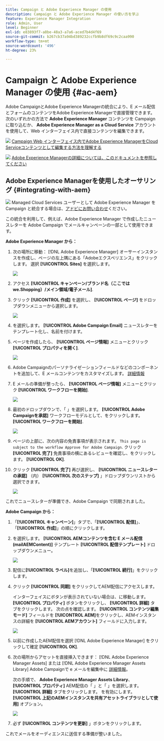 ```yaml
---
title: Campaign と Adobe Experience Manager の使用
description: Campaign と Adobe Experience Manager の使い方を学ぶ
feature: Experience Manager Integration
role: Admin, User
level: Beginner
exl-id: e83893f7-a8be-48a3-a7a6-aced7b4d4f69
source-git-commit: b267cb37a94bd389232ccfb9b8df69c9c2caa990
workflow-type: tm+mt
source-wordcount: '496'
ht-degree: 23%

---
```


# Campaign と Adobe Experience Manager の使用 {#ac-aem}

Adobe CampaignとAdobe Experience Managerの統合により、E メール配信とフォームのコンテンツをAdobe Experience Managerで直接管理できます。 次のいずれかの方法で **Adobe Experience Manager** コンテンツを Campaign に取り込むか、 **Adobe Experience Manager as a Cloud Service** アカウントを使用して、Web インターフェイス内で直接コンテンツを編集できます。

![](../assets/do-not-localize/book.png) [Campaign Web インターフェイス内でAdobe Experience ManagerをCloud Serviceコンテンツとして編集する方法を理解する](https://experienceleague.adobe.com/docs/campaign-web/v8/msg/email/content/integrations/aem-content.html?lang=en)

![](../assets/do-not-localize/book.png) [Adobe Experience Managerの詳細については、このドキュメントを参照してください](https://experienceleague.adobe.com/docs/experience-manager-65/administering/integration/campaignonpremise.html?lang=ja#aem-and-adobe-campaign-integration-workflow)

## Adobe Experience Managerを使用したオーサリング {#integrating-with-aem}

![](../assets/do-not-localize/speech.png) Managed Cloud Services ユーザーとして Adobe Experience Manager を Campaign と統合する場合は、[アドビにお問い合わせ](../start/campaign-faq.md#support)ください。

この統合を利用して、例えば、Adobe Experience Manager で作成したニュースレターを Adobe Campaign でメールキャンペーンの一部として使用できます。

**Adobe Experience Manager から：**

1. 次の場所に移動： [!DNL Adobe Experience Manager] オーサーインスタンスを作成し、ページの左上隅にある「Adobeエクスペリエンス」をクリックします。 選択 **[!UICONTROL Sites]** を選択します。

   ![](assets/aem_authoring_1.png)

1. アクセス **[!UICONTROL キャンペーン/ブランド名（ここでは we.Shopping）/メイン領域/電子メール]**.

1. クリック **[!UICONTROL 作成]** を選択し、 **[!UICONTROL ページ]** をドロップダウンメニューから選択します。

   ![](assets/aem_authoring_2.png)

1. を選択します。 **[!UICONTROL Adobe Campaign Email]** ニュースレターをテンプレート化し、名前を付けます。

1. ページを作成したら、 **[!UICONTROL ページ情報]** メニューとクリック **[!UICONTROL プロパティを開く]**.

   ![](assets/aem_authoring_3.png)

1. Adobe Campaignのパーソナライゼーションフィールドなどのコンポーネントを追加して、E メールコンテンツをカスタマイズします。 [詳細情報](https://experienceleague.adobe.com/docs/experience-manager-65/content/sites/authoring/aem-adobe-campaign/campaign.html?lang=en#editing-email-content)

1. E メールの準備が整ったら、 **[!UICONTROL ページ情報]** メニューとクリック **[!UICONTROL ワークフローを開始]**.

   ![](assets/aem_authoring_4.png)

1. 最初のドロップダウンで、「 」を選択します。 **[!UICONTROL Adobe Campaignを承認]** ワークフローモデルとして、をクリックします。 **[!UICONTROL ワークフローを開始]**.

   ![](assets/aem_authoring_5.png)

1. ページの上部に、次の内容の免責事項が表示されます。 `This page is subject to the workflow Approve for Adobe Campaign`. クリック **[!UICONTROL 完了]** 免責事項の横にあるレビューを確認し、をクリックします。 **[!UICONTROL OK]**.

1. クリック **[!UICONTROL 完了]** 再び選択し、 **[!UICONTROL ニュースレターの承認]** （内） **[!UICONTROL 次のステップ]** 」ドロップダウンリストから選択できます。

   ![](assets/aem_authoring_6.png)

これでニュースレターが準備でき、Adobe Campaign で同期されました。

**Adobe Campaign から：**

1. 「**[!UICONTROL キャンペーン]**」タブで、「**[!UICONTROL 配信]**」、「**[!UICONTROL 作成]**」の順にクリックします。

1. を選択します。 **[!UICONTROL AEMコンテンツを含む E メール配信 (mailAEMContent)]** テンプレート **[!UICONTROL 配信テンプレート]** ドロップダウンメニュー。

   ![](assets/aem_authoring_7.png)

1. 配信に&#x200B;**[!UICONTROL ラベル]**&#x200B;を追加し、「**[!UICONTROL 続行]**」をクリックします。

1. クリック **[!UICONTROL 同期]** をクリックしてAEM配信にアクセスします。

   インターフェイスにボタンが表示されていない場合は、に移動します。 **[!UICONTROL プロパティ]** ボタンをクリックし、 **[!UICONTROL 詳細]** タブをクリックします。 次の点を確認します。 **[!UICONTROL コンテンツ編集モード]** フィールドを **[!UICONTROL AEM]**&#x200B;をクリックし、AEMインスタンスの詳細を **[!UICONTROL AEMアカウント]** フィールドに入力します。

   ![](assets/aem_authoring_8.png)

1. 以前に作成したAEM配信を選択 [!DNL Adobe Experience Manager] をクリックして確定 **[!UICONTROL OK]**.

1. 次の場所からアセットを直接挿入できます： [!DNL Adobe Experience Manager Assets] または [!DNL Adobe Experience Manager Assets Library] Adobe Campaignで e メールを編集中に [詳細情報](https://experienceleague.adobe.com/docs/experience-manager-cloud-service/assets/overview.html?lang=ja)。

   次の手順で、 **Adobe Experience Manager Assets Library**、 **[!UICONTROL プロパティ]** AEM配信の「 」と「 」を選択します。 **[!UICONTROL 詳細]** タブをクリックします。 を有効にします。 **[!UICONTROL 上記のAEMインスタンスを共有アセットライブラリとして使用]** オプション。

   ![](assets/aem_authoring_9.png)

1. 必ず **[!UICONTROL コンテンツを更新]** 」ボタンをクリックします。

これでメールをオーディエンスに送信する準備が整いました。
